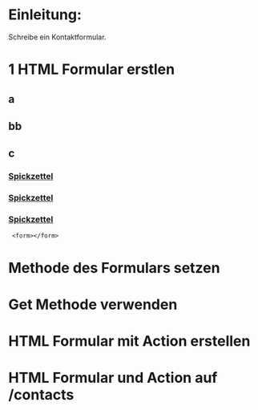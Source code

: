 # Einleitung:
Schreibe ein Kontaktformular.
# 1 HTML Formular erstlen
## a
## bb
## c
### [Spickzettel](https://www.google.com) 
### [Spickzettel](https://www.wikipedia.com) 
### [Spickzettel](https://www.w3schools.com/html/html_forms.asp) 
` <form></form>`
# Methode des Formulars setzen
# Get Methode verwenden
# HTML Formular mit Action erstellen
# HTML Formular und Action auf /contacts
